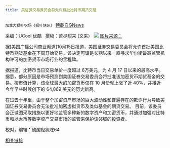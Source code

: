 ```yaml
---
title: 美证券交易委员会将允许首批比特币期货交易
---
```

`加拿大枫叶农场《枫叶快讯》` [轉載自GNews](https://gnews.org/zh-hans/1600872/)

采编：UCool 优酷   撰稿：苦尽甜来 (文来）
![](https://assets.gnews.org/wp-content/uploads/2021/10/bitcoin2.jpg)
[图片来源：](https://unsplash.com/photos/aX1hN4uNd-I)

据[美国广播公司商业频道]10月15日报道，美国证券交易委员会将允许首批美国比特币期货基金在下周开始交易。该决定可谓是长期以来一直寻求华尔街最高监管机构许可的加密货币市场行业的里程碑。

据报道，比特币当日交易单价一度超过 6万美元，为 4 月 17 日以来的最高水平。据悉，部分原因是市场预测到美国证券交易委员会将批准该加密货币期货基金的交易。按市值计算，该全球最大的加密货币仅在 10 月份就上涨了近 40%，并接近今年早些时候创下的 64,869 美元的历史新高。

在过去十年里，由于整个加密资产市场的巨大波动性和普遍存在的欺诈行为导致美国证券交易委员会无法批准加密虚拟货币及类似基金的期货交易。 目前，该委员会正试图采取措施以更好地监管多种新的数字资产和加密货币，并通过加强对比特币和以太币等数字资产交易市场的监管来保护该邻域的投资者。

校对，编辑：硫酸羟氯喹64

[相关链接](https://www.msn.com/en-us/money/markets/the-sec-is-poised-to-allow-the-first-bitcoin-futures-etfs-to-begin-trading-source-says/ar-AAPz3dI?ocid=BingNewsSearch)
